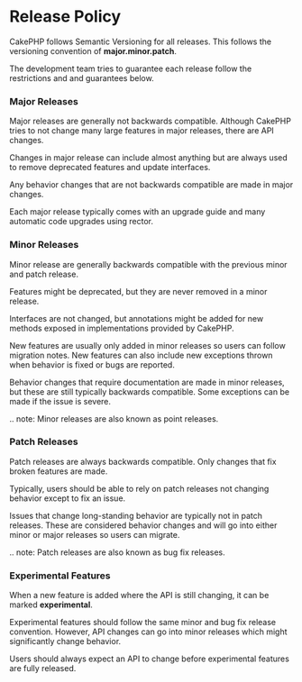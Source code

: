 # Release Policy

CakePHP follows Semantic Versioning for all releases. This follows the versioning
convention of **major.minor.patch**.

The development team tries to guarantee each release follow the restrictions and
and guarantees below.

### Major Releases

Major releases are generally not backwards compatible. Although CakePHP tries
to not change many large features in major releases, there are API changes.

Changes in major release can include almost anything but are always used to
remove deprecated features and update interfaces.

Any behavior changes that are not backwards compatible are made in major changes.

Each major release typically comes with an upgrade guide and many automatic
code upgrades using rector.

### Minor Releases

Minor release are generally backwards compatible with the previous minor and patch
release.

Features might be deprecated, but they are never removed in a minor release.

Interfaces are not changed, but annotations might be added for new methods exposed
in implementations provided by CakePHP.

New features are usually only added in minor releases so users can follow migration
notes. New features can also include new exceptions thrown when behavior is fixed
or bugs are reported.

Behavior changes that require documentation are made in minor releases, but these are
still typically backwards compatible. Some exceptions can be made if the issue is severe.

.. note:
Minor releases are also known as point releases.
 
### Patch Releases

Patch releases are always backwards compatible. Only changes that fix broken features
are made.

Typically, users should be able to rely on patch releases not changing behavior except
to fix an issue.

Issues that change long-standing behavior are typically not in patch releases. These are
considered behavior changes and will go into either minor or major releases so users can
migrate.

.. note:
Patch releases are also known as bug fix releases.

### Experimental Features

When a new feature is added where the API is still changing, it can be marked **experimental**.

Experimental features should follow the same minor and bug fix release convention. However,
API changes can go into minor releases which might significantly change behavior.

Users should always expect an API to change before experimental features are fully released.
